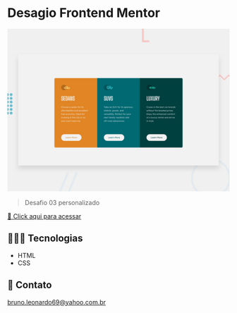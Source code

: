 # Desagio Frontend Mentor

![preview](./design/desktop-preview.jpg)

> Desafio 03 personalizado

[🔗 Click aqui para acessar](https://brunoleonardodev.github.io/Treino/treino003/)


## 👨🏾‍💻 Tecnologias

- HTML
- CSS

## 📩 Contato

bruno.leonardo69@yahoo.com.br
